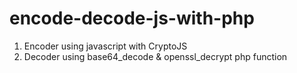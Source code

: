 # encode-decode-js-with-php
1. Encoder using javascript with CryptoJS
2. Decoder using base64_decode & openssl_decrypt php function
